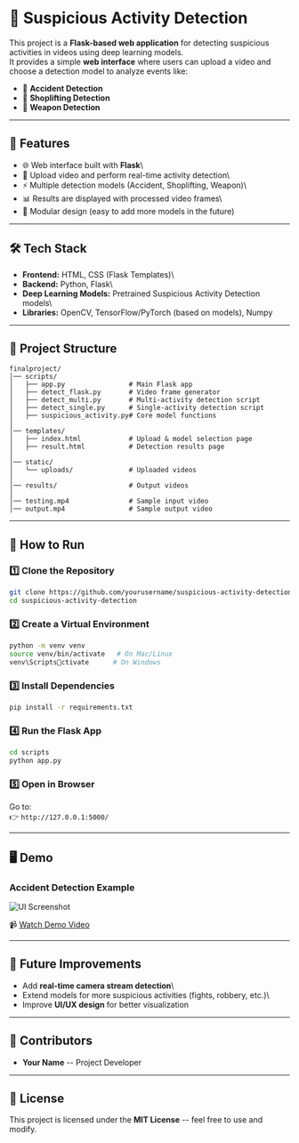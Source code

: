 # 🚨 Suspicious Activity Detection

This project is a **Flask-based web application** for detecting
suspicious activities in videos using deep learning models.\
It provides a simple **web interface** where users can upload a video
and choose a detection model to analyze events like:

-   🚗 **Accident Detection**
-   🛒 **Shoplifting Detection**
-   🔫 **Weapon Detection**

------------------------------------------------------------------------

## 📌 Features

-   🌐 Web interface built with **Flask**\
-   🎥 Upload video and perform real-time activity detection\
-   ⚡ Multiple detection models (Accident, Shoplifting, Weapon)\
-   📊 Results are displayed with processed video frames\
-   🧩 Modular design (easy to add more models in the future)

------------------------------------------------------------------------

## 🛠️ Tech Stack

-   **Frontend:** HTML, CSS (Flask Templates)\
-   **Backend:** Python, Flask\
-   **Deep Learning Models:** Pretrained Suspicious Activity Detection
    models\
-   **Libraries:** OpenCV, TensorFlow/PyTorch (based on models), Numpy

------------------------------------------------------------------------

## 📂 Project Structure

    finalproject/
    │── scripts/
    │   ├── app.py                # Main Flask app
    │   ├── detect_flask.py       # Video frame generator
    │   ├── detect_multi.py       # Multi-activity detection script
    │   ├── detect_single.py      # Single-activity detection script
    │   ├── suspicious_activity.py# Core model functions
    │
    │── templates/
    │   ├── index.html            # Upload & model selection page
    │   ├── result.html           # Detection results page
    │
    │── static/
    │   └── uploads/              # Uploaded videos
    │
    │── results/                  # Output videos
    │
    │── testing.mp4               # Sample input video
    │── output.mp4                # Sample output video

------------------------------------------------------------------------

## 🚀 How to Run

### 1️⃣ Clone the Repository

``` bash
git clone https://github.com/yourusername/suspicious-activity-detection.git
cd suspicious-activity-detection
```

### 2️⃣ Create a Virtual Environment

``` bash
python -m venv venv
source venv/bin/activate   # On Mac/Linux
venv\Scriptsctivate      # On Windows
```

### 3️⃣ Install Dependencies

``` bash
pip install -r requirements.txt
```

### 4️⃣ Run the Flask App

``` bash
cd scripts
python app.py
```

### 5️⃣ Open in Browser

Go to:\
👉 `http://127.0.0.1:5000/`

------------------------------------------------------------------------

## 🖥️ Demo

### Accident Detection Example

![UI Screenshot](screenshots/Screenshot-UI.png)

📹 [Watch Demo Video](./Accident%20detection%20demo.mp4)

------------------------------------------------------------------------

## 📌 Future Improvements

-   Add **real-time camera stream detection**\
-   Extend models for more suspicious activities (fights, robbery,
    etc.)\
-   Improve **UI/UX design** for better visualization

------------------------------------------------------------------------

## 🤝 Contributors

-   **Your Name** -- Project Developer

------------------------------------------------------------------------

## 📜 License

This project is licensed under the **MIT License** -- feel free to use
and modify.
